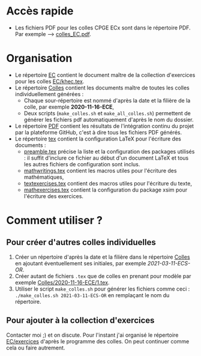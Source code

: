 
# Accès rapide

- Les fichiers PDF pour les colles CPGE ECx sont dans le répertoire PDF. Par exemple --> [colles_EC.pdf](PDF/colles_EC.pdf).


# Organisation

- Le répertoire [EC](EC) contient le document maître de la collection d'exercices pour les colles [EC/khec.tex](EC/khec.tex).
- Le répertoire [Colles](Colles) contient les documents maître de toutes les colles individuellement générées :
  * Chaque sour-répertoire est nommé d'après la date et la filière de la colle, par exemple **2020-11-16-ECE**, 
  * Deux scripts (`make_colles.sh` et `make_all_colles.sh`) permettent de générer les fichiers pdf automatiquement d'après le nom du dossier.
- Le répertoire [PDF](PDF) contient les résultats de l'intégration continu du projet par la plateforme GitHub, c'est à dire tous les fichiers PDF générés.
- Le répertoire [tex](tex) contient la configuration LaTeX pour l'écriture des documents :
  * [preamble.tex](tex/preamble.tex) précise la liste et la configuration des packages utilisés : il suffit d'inclure ce fichier au début d'un document LaTeX et tous les autres fichiers de configuration sont inclus.
  * [mathwritings.tex](tex/mathwritings.tex) contient les macros utiles pour l'écriture des mathématiques,
  * [textexercises.tex](tex/textexercises.tex) contient des macros utiles pour l'écriture du texte,
  * [mathexercises.tex](tex/mathexercises.tex) contient la configuration du package xsim pour l'écriture des exercices.
  

# Comment utiliser ?

## Pour créer d'autres colles individuelles

1. Créer un répertoire d'après la date et la filière dans le répertoire [Colles](Colles) en ajoutant éventuellement ses initiales, par exemple *2021-03-11-ECS-OR*.
2. Créer autant de fichiers `.tex` que de colles en prenant pour modèle par exemple [Colles/2020-11-16-ECE/1.tex](Colles/2020-11-16-ECE/1.tex). 
3. Utiliser le script `make_colles.sh` pour générer les fichiers comme ceci : `./make_colles.sh 2021-03-11-ECS-OR`  en remplaçant le nom du répertoire. 

## Pour ajouter à la collection d'exercices

Contacter moi ;) et on discute. Pour l'instant j'ai organisé le répertoire [EC/exercices](EC/exercices) d'après le programme des colles. On peut continuer comme cela ou faire autrement. 








